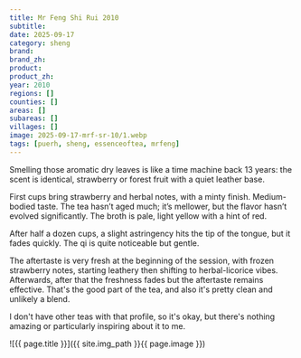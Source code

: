 ```yaml
---
title: Mr Feng Shi Rui 2010
subtitle: 
date: 2025-09-17
category: sheng
brand: 
brand_zh: 
product: 
product_zh: 
year: 2010
regions: []
counties: []
areas: []
subareas: []
villages: []
image: 2025-09-17-mrf-sr-10/1.webp
tags: [puerh, sheng, essenceoftea, mrfeng]
---
```


Smelling those aromatic dry leaves is like a time machine back 13 years: the scent is identical, strawberry or forest fruit with a quiet leather base.

First cups bring strawberry and herbal notes, with a minty finish. Medium-bodied taste.
The tea hasn’t aged much; it’s mellower, but the flavor hasn’t evolved significantly.
The broth is pale, light yellow with a hint of red.

After half a dozen cups, a slight astringency hits the tip of the tongue, but it fades quickly.
The qi is quite noticeable but gentle.

The aftertaste is very fresh at the beginning of the session, with frozen strawberry notes, starting leathery then shifting to herbal-licorice vibes. Afterwards, after that the freshness fades but the aftertaste remains effective. That's the good part of the tea, and also it's pretty clean and unlikely a blend.

I don't have other teas with that profile, so it's okay, but there's nothing amazing or particularly inspiring about it to me.

![{{ page.title }}]({{ site.img_path }}{{ page.image }})